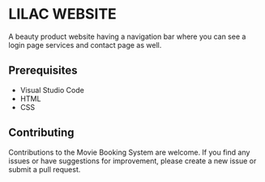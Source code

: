
# LILAC WEBSITE

A beauty product website having a navigation bar where you can see a login page services and contact page as well.


## Prerequisites
- Visual Studio Code
- HTML
- CSS


## Contributing

Contributions to the Movie Booking System are welcome. If you find any issues or have suggestions for improvement, please create a new issue or submit a pull request.
